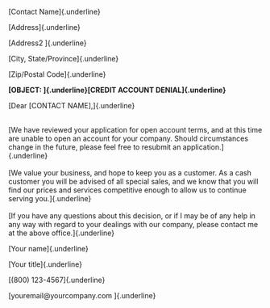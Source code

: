 [Contact Name]{.underline}

[Address]{.underline}

[Address2 ]{.underline}

[City, State/Province]{.underline}

[Zip/Postal Code]{.underline}

**[OBJECT: ]{.underline}[CREDIT ACCOUNT DENIAL]{.underline}**

[Dear \[CONTACT NAME\],]{.underline}

\
[We have reviewed your application for open account terms, and at this
time are unable to open an account for your company. Should
circumstances change in the future, please feel free to resubmit an
application.]{.underline}\
\
[We value your business, and hope to keep you as a customer. As a cash
customer you will be advised of all special sales, and we know that you
will find our prices and services competitive enough to allow us to
continue serving you.]{.underline}\
\
[If you have any questions about this decision, or if I may be of any
help in any way with regard to your dealings with our company, please
contact me at the above office.]{.underline}

[Your name]{.underline}

[Your title]{.underline}

[(800) 123-4567]{.underline}

[youremail\@yourcompany.com ]{.underline}
